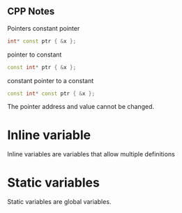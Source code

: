 ## CPP Notes

Pointers
constant pointer
```cpp
int* const ptr { &x };
```
pointer to constant
```cpp
const int* ptr { &x };
```
constant pointer to a constant
```cpp
const int* const ptr { &x };
```
The pointer address and value cannot be changed.

# Inline variable
Inline variables are variables that allow multiple definitions

# Static variables
Static variables are global variables.

